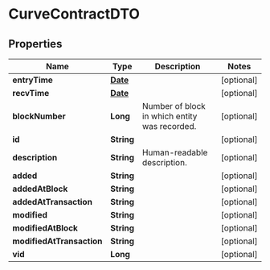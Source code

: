 

# CurveContractDTO

## Properties

Name | Type | Description | Notes
------------ | ------------- | ------------- | -------------
**entryTime** | [**Date**](Date.md) |  |  [optional]
**recvTime** | [**Date**](Date.md) |  |  [optional]
**blockNumber** | **Long** | Number of block in which entity was recorded. |  [optional]
**id** | **String** |  |  [optional]
**description** | **String** | Human-readable description. |  [optional]
**added** | **String** |  |  [optional]
**addedAtBlock** | **String** |  |  [optional]
**addedAtTransaction** | **String** |  |  [optional]
**modified** | **String** |  |  [optional]
**modifiedAtBlock** | **String** |  |  [optional]
**modifiedAtTransaction** | **String** |  |  [optional]
**vid** | **Long** |  |  [optional]





